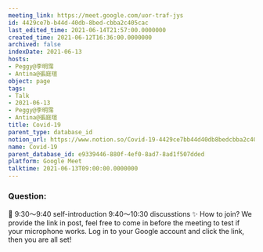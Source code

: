 ```yaml
---
meeting_link: https://meet.google.com/uor-traf-jys
id: 4429ce7b-b44d-40db-8bed-cbba2c405cac
last_edited_time: 2021-06-14T21:57:00.0000000
created_time: 2021-06-12T16:36:00.0000000
archived: false
indexDate: 2021-06-13
hosts:
- Peggy@李明霈
- Antina@張庭瑄
object: page
tags:
- Talk
- 2021-06-13
- Peggy@李明霈
- Antina@張庭瑄
title: Covid-19
parent_type: database_id
notion_url: https://www.notion.so/Covid-19-4429ce7bb44d40db8bedcbba2c405cac
name: Covid-19
parent_database_id: e9339446-880f-4ef0-8ad7-8ad1f507dded
platform: Google Meet
talktime: 2021-06-13T09:00:00.0000000
---
```


### Question:


   
   
   
   
   
📅
9:30～9:40 self-introduction
9:40～10:30 discusstions
✨
How to join?
We provide the link in post, feel free to come in before the meeting to test if your microphone works. Log in to your Google account and click the link, then you are all set!

